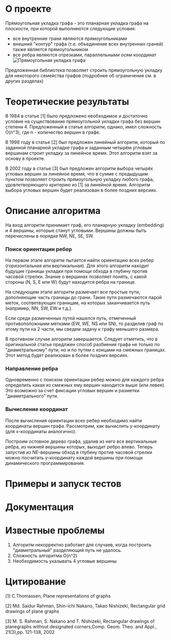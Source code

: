 # О проекте
Прямоугольная укладка графа - это планарная укладка графа на плоскости, при которой выполняются следующие условия:
 - все внутренние грани являются прямоугольниками
 - внешний "контур" графа (т.е. объединение всех внутренних граней) также является прямоугольником
 - все ребра являются отрезками, параллельными осям координат
![Прямоугольная укладка графа](https://images.books24x7.com/bookimages/id_11329/fig144_01.jpg)


Предложенная библиотека позволяет строить прямоугольную укладку для некоторого семейства графов (подробнее об ограничения см. в других разделах)

# Теоретические результаты

В 1984 в статье [1] было предложено необходимое и достаточно условие на существование прямоугольной укладки графа без вершин степени 4. Предложенный в статье алгоритм, однако, имел сложность O(n^3), где n - количество вершин в графе.

В 1998 году в статье [2] был предложен линейный алгоритм, который по заданной планарной укладке графа и заданным четырём угловым вершинам строит укладку за линейное время. Этот алгоритм взят за основу в проекте.

В 2002 году в статье [3] был предложен алгоритм выбора четырёх угловых вершин за линейное время, что в сумме с предыдущим пунктом позволяет строить прямоугольную укладку любого графа, удовлетворяющего критерию из [1] за линейной время.
Алгоритм выбора угловых вершин будет реализован в более поздних версиях.

# Описание алгоритма

На вход алгоритм принимает граф, его планарную укладку (embedding) и 4 вершины, которые станут угловыми. Вершины должны быть перечислены в порядке NW, NE, SE, SW.

### Поиск ориентации ребер

На первом этапе алгоритм пытается найти ориентацию всех ребер (горизонтальная или вертикальная). Для этого алгоритм находит будущие границы укладки при помощи обхода в глубину против часовой стрелки. Знание о вершинах позволяет понять, с какой стороны (N, S, E или W) будут находится ребра на границе.

На следующем этапе алгоритм размечает все простые пути, дополняющие часть границы до грани. Такие пути размечаются парой меток, соответвующих границам, на которых заканчивается путь (например, NN, SW, EW и т.д.).

Если среди размеченных путей нашелся путь, отмеченный противоположными метками (EW, WE, NS или SN), то разделив граф по этому пути на 2 части, мы сведем задачу к графу меньшего размера.

В противном случае алгоритм завершается. Следует отметить, что в оригинальной статье предлжен способ разбиения графа не только по "диаметральному" пути, но и по путям с концами на смежных границах. Этот метод будет реализован в более поздних версиях.

### Направление ребра
Одновременно с поиском ориентации ребер можно для каждого ребра определить какая из смежных ему вершин находится выше (или левее). Это возможно за счет фиксации угловых вершин и разметки "диаметрального" пути.

### Вычисление координат
После вычисления ориентации всех ребер необходимо найти координаты вершин графа. Рассмотрим, как вычислить y-координату (для x-координаты аналогично).

Построим остовное дерево графа, удалив из него все вертикальные ребра, из нижней вершины которых, выходит ребро влево. Теперь запустив из NE-вершины обход в глубину против часовой стрелки можно посчитать y-координату каждой вершины при помощи динамического программирования.

# Примеры и запуск тестов

# Документация

# Известные проблемы
1. Алгоритм некорректно работает для случаев, когда построить "диаметральный" разделяющий путь не удалось.
2. Сложность алгоритма O(n^2)
3. Необходимость указывать 4 угловые вершины

# Цитирование
[1] C.Thomassen, Plane representations of graphs

[2] Md. Saidur Rahman, Shin-ichi Nakano, Takao Nishizeki, Rectangular grid drawings of plane graphs

[3] M. S. Rahman, S. Nakano and T. Nishizeki, Rectangular drawings of planegraphs without designated corners,Comp.  Geom.  Theo.  and  Appl., 21(3),pp. 121-138, 2002
